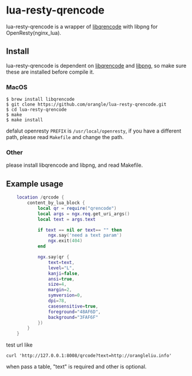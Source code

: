 lua-resty-qrencode
==========

lua-resty-qrencode is a wrapper of [libqrencode](http://fukuchi.org/works/qrencode/) with libpng for OpenResty(nginx_lua).

## Install

lua-resty-qrencode is dependent on [libqrencode](http://fukuchi.org/works/qrencode/)
and [libpng](http://www.libpng.org/pub/png/libpng.html), so make sure these are installed
before compile it.

### MacOS

```
$ brew install libqrencode
$ git clone https://github.com/orangle/lua-resty-qrencode.git
$ cd lua-resty-qrencode
$ make
$ make install
```

defalut openresty `PREFIX` is `/usr/local/openresty`, if you have a different path, please read `Makefile` and change the path.

### Other

please install libqrencode and libpng, and read Makefile.


## Example usage

```lua
    location /qrcode {
        content_by_lua_block {
            local qr = require("qrencode")
            local args = ngx.req.get_uri_args()
            local text = args.text

            if text == nil or text== "" then
                ngx.say('need a text param')
                ngx.exit(404)
            end

            ngx.say(qr {
                text=text,
                level="L",
                kanji=false,
                ansi=true,
                size=4,
                margin=2,
                symversion=0,
                dpi=78,
                casesensitive=true,
                foreground="48AF6D",
                background="3FAF6F"
            })
        }
    }
```

test url like
```
curl 'http://127.0.0.1:8008/qrcode?text=http://orangleliu.info'
```

when pass a table, "text" is required and other is optional.


